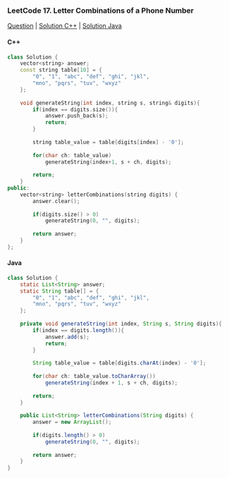 ### LeetCode 17. Letter Combinations of a Phone Number

[Question](https://leetcode.com/problems/letter-combinations-of-a-phone-number/)
| [Solution C++](https://leetcode.com/submissions/detail/641356598/)
| [Solution Java](https://leetcode.com/submissions/detail/641370938/)

#### C++
```c++
class Solution {
    vector<string> answer;
    const string table[10] = {
        "0", "1", "abc", "def", "ghi", "jkl",
        "mno", "pqrs", "tuv", "wxyz"
    };
    
    void generateString(int index, string s, string& digits){
        if(index == digits.size()){
            answer.push_back(s);
            return;
        }
        
        string table_value = table[digits[index] - '0'];
        
        for(char ch: table_value)
            generateString(index+1, s + ch, digits);
        
        return;
    }
public:
    vector<string> letterCombinations(string digits) {
        answer.clear();
        
        if(digits.size() > 0)
            generateString(0, "", digits);
        
        return answer;
    }
};
```

#### Java
```java
class Solution {
    static List<String> answer;
    static String table[] = {
        "0", "1", "abc", "def", "ghi", "jkl",
        "mno", "pqrs", "tuv", "wxyz"
    };
    
    private void generateString(int index, String s, String digits){
        if(index == digits.length()){
            answer.add(s);
            return;
        }
        
        String table_value = table[digits.charAt(index) - '0'];
        
        for(char ch: table_value.toCharArray())
            generateString(index + 1, s + ch, digits);
        
        return;
    }
        
    public List<String> letterCombinations(String digits) {
        answer = new ArrayList();
        
        if(digits.length() > 0)
            generateString(0, "", digits);
        
        return answer;
    }
}
```